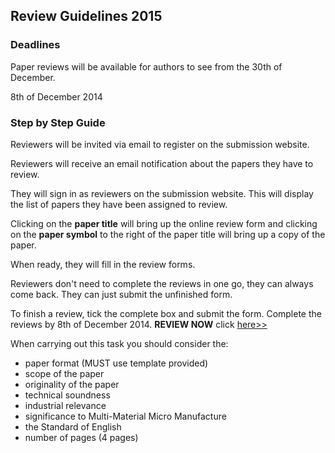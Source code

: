 ## Review Guidelines 2015

### Deadlines



Paper reviews will be available for authors to see from the 30th of December. 
 
     
8th of December 2014

### Step by Step Guide



Reviewers will be invited via email to register on the submission website. 

Reviewers will receive an email notification about the papers they have to review. 

They will sign in as reviewers on the submission website. This will display the list of papers they have been assigned to review.  

Clicking on the **paper title** will bring up the online review form and clicking on the **paper symbol** to the right of the paper title will bring up a copy of the paper. 

When ready, they will fill in the review forms. 

Reviewers don't need to complete the reviews in one go, they can always come back. They can just submit the unfinished form. 

To finish a review, tick the complete box and submit the form. Complete the reviews by 8th of December 2014. **REVIEW NOW**  click [here>>](/http://conference.4m-association.org/review/signin.php)


When carrying out this task you should consider the:



<ul>
  <li>paper format (MUST use template provided)</li>
  <li>scope of the paper</li>
  <li>originality of the paper</li>
  <li>technical soundness</li>
  <li>industrial relevance</li>
  <li>significance to Multi-Material Micro Manufacture</li>
  <li>the Standard of English</li>
  <li>number of pages (4 pages)</li>
</ul>